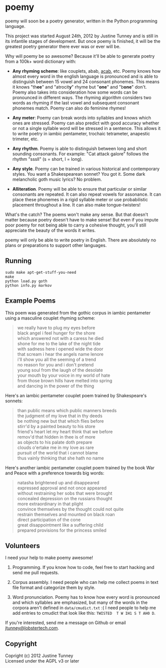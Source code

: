 # poemy

poemy will soon be a poetry generator, written in the Python programming
language.

This project was started August 24th, 2012 by Justine Tunney and is still in
its infantile stages of development. But once poemy is finished, it will be
the greatest poetry generator there ever was or ever will be.

Why will poemy be so awesome? Because it'll be able to generate poetry from a
100k+ word dictionary with:

- **Any rhyming scheme**: like couplets, abab,
  [acab](http://en.wikipedia.org/wiki/A.C.A.B.), etc. Poemy knows how almost
  every word in the english language is pronounced and is able to distinguish
  between 15 vowel and 24 consonant phonemes. This means it knows "th**ee**"
  and "atrocit**y**" rhyme but "**one**" and "b**one**" don't. Poemy also
  takes into consideration how some words can be pronounced in different
  ways. The rhyming algorithm considers two words as rhyming if the last vowel
  and subsequent consonant phonemes match. Poemy can also do feminine rhymes!

- **Any meter**: Poemy can break words into syllables and knows which ones are
  stressed. Poemy can also predict with good accuracy whether or not a single
  syllable word will be stressed in a sentence. This allows it to write poetry
  in iambic pentameter, trochaic tetrameter, anapestic trimeter, etc.

- **Any rhythm**. Poemy is able to distinguish between long and short sounding
  consonants. For example: "Cat attack galore" follows the rhythm "sssll" (s =
  short, l = long).

- **Any style**. Poemy can be trained in various historical and contemporary
  styles. You want a Shakespearean sonnet? You got it. Some dark melancholic
  goth music lyrics? No problem.

- **Alliteration**. Poemy will be able to ensure that particular or similar
  consonants are repeated. It can also repeat vowels for assonance. It can
  place these phonemes in a rigid syllable meter or use probabilistic
  placement throughout a line. It can also make tongue-twisters!

What's the catch? The poems won't make any sense. But that doesn't matter
because poetry doesn't have to make sense! But even if you impute poor poemy
for not being able to carry a cohesive thought, you'll still appreciate the
beauty of the words it writes.

poemy will only be able to write poetry in English. There are absolutely no
plans or preparations to support other languages.

## Running

    sudo make apt-get-stuff-you-need
    make
    python load.py goth
    python info.py markov

## Example Poems

This poem was generated from the gothic corpus in iambic pentameter using a
masculine couplet rhyming scheme:

> we really have to plug my eyes before  
> black angel i feel hunger for the shore  
> which answered not with a caress he died  
> shone for me to the lake of the night tide  
> with sadness here i opened wide the door  
> that scream i hear the angels name lenore  
> i'll show you all the seeming of a trend  
> no reason for you and i don't pretend  
> young soul from the laugh of the desolate  
> your mouth by your voice in my world of hate  
> from those brown hills have melted into spring  
> and dancing in the power of the thing

Here's an iambic pentameter couplet poem trained by Shakespeare's sonnets:

> than public means which public manners breeds  
> the judgment of my love that in thy deeds  
> be nothing new but that which flies before  
> stirr'd by a painted beauty to his store  
> friend's heart let my heart think that we before  
> remov'd that hidden in thee is of more  
> as objects to his palate doth prepare  
> clouds o'ertake me in my love as rare  
> pursuit of the world that i cannot blame  
> thus vainly thinking that she hath no name

Here's another iambic pentameter couplet poem trained by the book War and
Peace with a preference towards big words:

> natasha brightened up and disappeared  
> expressed approval and not once appeared  
> without restraining her sobs that were brought  
> concealed depression on the russians thought  
> more extraordinary in that plight  
> convince themselves by the thought could not quite  
> restrain themselves and mounted on black roan  
> direct participation of the cone  
> great disappointment like a suffering child  
> prepared provisions for the princess smiled

## Volunteers

I need your help to make poemy awesome!

1. Programming. If you know how to code, feel free to start hacking and send
me pull requests.

2. Corpus assembly. I need people who can help me collect poems in text file
format and categorize them by style.

3. Word pronunciation. Poemy has to know how every word is pronounced and
which syllables are emphasized, but many of the words in the corpora aren't
defined in `data/cmudict.txt` :( I need people to help me add entries to
cmudict that look like this: `TWISTED  T W IH1 S T AH0 D`.

If you're interested, send me a message on Github or email
<jtunney@lobstertech.com>.

## Copyright

Copright (c) 2012 Justine Tunney  
Licensed under the AGPL v3 or later
